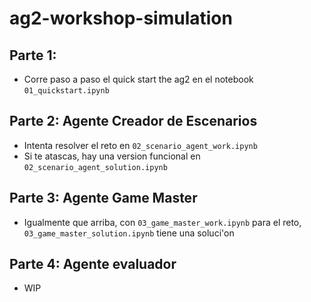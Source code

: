 # ag2-workshop-simulation

## Parte 1:
- Corre paso a paso el quick start the ag2 en el notebook `01_quickstart.ipynb`

## Parte 2: Agente Creador de Escenarios
- Intenta resolver el reto en `02_scenario_agent_work.ipynb`
- Si te atascas, hay una version funcional en `02_scenario_agent_solution.ipynb`

## Parte 3: Agente Game Master
- Igualmente que arriba, con `03_game_master_work.ipynb` para el reto,  `03_game_master_solution.ipynb` tiene una soluci'on

## Parte 4: Agente evaluador
- WIP
